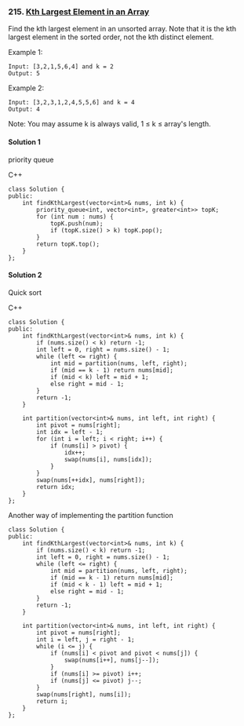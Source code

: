 ### 215\. [Kth Largest Element in an Array](https://leetcode.com/problems/kth-largest-element-in-an-array/)

Find the kth largest element in an unsorted array. Note that it is the kth largest element in the sorted order, not the kth distinct element.

Example 1:
```
Input: [3,2,1,5,6,4] and k = 2
Output: 5
```

Example 2:
```
Input: [3,2,3,1,2,4,5,5,6] and k = 4
Output: 4
```
Note:
You may assume k is always valid, 1 ≤ k ≤ array's length.

#### Solution 1

priority queue

C++

```
class Solution {
public:
    int findKthLargest(vector<int>& nums, int k) {
        priority_queue<int, vector<int>, greater<int>> topK;
        for (int num : nums) {
            topK.push(num);
            if (topK.size() > k) topK.pop();
        }
        return topK.top();
    }
};
```

#### Solution 2

Quick sort

C++

```
class Solution {
public:
    int findKthLargest(vector<int>& nums, int k) {
        if (nums.size() < k) return -1;
        int left = 0, right = nums.size() - 1;
        while (left <= right) {
            int mid = partition(nums, left, right);
            if (mid == k - 1) return nums[mid];
            if (mid < k) left = mid + 1;
            else right = mid - 1;
        }
        return -1;
    }
    
    int partition(vector<int>& nums, int left, int right) {
        int pivot = nums[right];
        int idx = left - 1;
        for (int i = left; i < right; i++) {
            if (nums[i] > pivot) {
                idx++;
                swap(nums[i], nums[idx]);
            }
        }
        swap(nums[++idx], nums[right]);
        return idx;
    }
};
```

Another way of implementing the partition function

```
class Solution {
public:
    int findKthLargest(vector<int>& nums, int k) {
        if (nums.size() < k) return -1;
        int left = 0, right = nums.size() - 1;
        while (left <= right) {
            int mid = partition(nums, left, right);
            if (mid == k - 1) return nums[mid];
            if (mid < k - 1) left = mid + 1;
            else right = mid - 1;
        }
        return -1;
    }
    
    int partition(vector<int>& nums, int left, int right) {
        int pivot = nums[right];
        int i = left, j = right - 1;
        while (i <= j) {
            if (nums[i] < pivot and pivot < nums[j]) {
                swap(nums[i++], nums[j--]);
            }
            if (nums[i] >= pivot) i++;
            if (nums[j] <= pivot) j--;
        }
        swap(nums[right], nums[i]);
        return i;
    }
};
```
